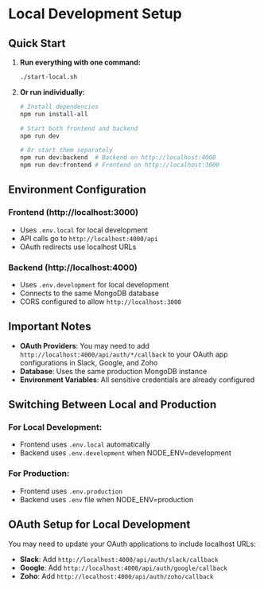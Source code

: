# Local Development Setup

## Quick Start

1. **Run everything with one command:**
   ```bash
   ./start-local.sh
   ```

2. **Or run individually:**
   ```bash
   # Install dependencies
   npm run install-all
   
   # Start both frontend and backend
   npm run dev
   
   # Or start them separately
   npm run dev:backend  # Backend on http://localhost:4000
   npm run dev:frontend # Frontend on http://localhost:3000
   ```

## Environment Configuration

### Frontend (http://localhost:3000)
- Uses `.env.local` for local development
- API calls go to `http://localhost:4000/api`
- OAuth redirects use localhost URLs

### Backend (http://localhost:4000)
- Uses `.env.development` for local development
- Connects to the same MongoDB database
- CORS configured to allow `http://localhost:3000`

## Important Notes

- **OAuth Providers**: You may need to add `http://localhost:4000/api/auth/*/callback` to your OAuth app configurations in Slack, Google, and Zoho
- **Database**: Uses the same production MongoDB instance
- **Environment Variables**: All sensitive credentials are already configured

## Switching Between Local and Production

### For Local Development:
- Frontend uses `.env.local` automatically
- Backend uses `.env.development` when NODE_ENV=development

### For Production:
- Frontend uses `.env.production` 
- Backend uses `.env` file when NODE_ENV=production

## OAuth Setup for Local Development

You may need to update your OAuth applications to include localhost URLs:

- **Slack**: Add `http://localhost:4000/api/auth/slack/callback`
- **Google**: Add `http://localhost:4000/api/auth/google/callback`  
- **Zoho**: Add `http://localhost:4000/api/auth/zoho/callback`
